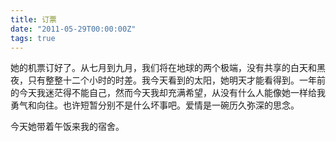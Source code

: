 ```yaml
---
title: 订票
date: "2011-05-29T00:00:00Z"
tags: true
---
```


她的机票订好了。从七月到九月，我们将在地球的两个极端，没有共享的白天和黑夜，只有整整十二个小时的时差。我今天看到的太阳，她明天才能看得到。一年前的今天我迷茫得不能自己，然而今天我却充满希望，从没有什么人能像她一样给我勇气和向往。也许短暂分别不是什么坏事吧。爱情是一碗历久弥深的思念。

今天她带着午饭来我的宿舍。

